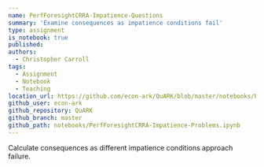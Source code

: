 ```yaml
---
name: PerfForesightCRRA-Impatience-Questions
summary: 'Examine consequences as impatience conditions fail'
type: assignment
is_notebook: true
published: 
authors:
  - Christopher Carroll
tags:
  - Assignment
  - Notebook
  - Teaching
location_url: https://github.com/econ-ark/QuARK/blob/master/notebooks/PerfForesightCRRA-Impatience-Problems.ipynb
github_user: econ-ark
github_repository: QuARK
github_branch: master
github_path: notebooks/PerfForesightCRRA-Impatience-Problems.ipynb
---
```


Calculate consequences as different impatience conditions approach failure.
